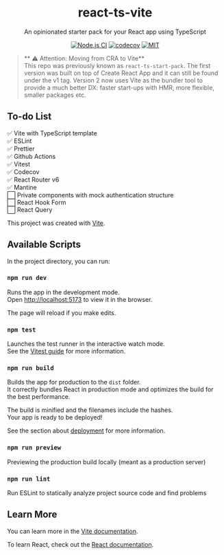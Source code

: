 
<h1 align="center">react-ts-vite</h1>
<div align="center">

An opinionated starter pack for your React app using TypeScript

[![Node.js CI](https://github.com/jeff-li/react-ts-vite/actions/workflows/nodejs.yml/badge.svg)](https://github.com/jeff-li/react-ts-vite/actions/workflows/nodejs.yml)
[![codecov](https://codecov.io/gh/jeff-li/react-ts-vite/branch/master/graph/badge.svg?token=6ZADYJ9sQ0)](https://codecov.io/gh/jeff-li/react-ts-vite)
[![MIT](https://img.shields.io/dub/l/vibe-d.svg?style=flat-square)](http://opensource.org/licenses/MIT)

</div>

> ** :warning: Attention: Moving from CRA to Vite**  
> This repo was previously known as `react-ts-start-pack`. The first version was built on top of Create React App and it can still be found under the v1 tag. Version 2 now uses Vite as the bundler tool to provide a much better DX: faster start-ups with HMR, more flexible, smaller packages etc.

## To-do List
✅ Vite with TypeScript template  
✅ ESLint  
✅ Prettier   
✅ Github Actions  
✅ Vitest  
✅ Codecov  
✅ React Router v6  
✅ Mantine  
⬜️ Private components with mock authentication structure  
⬜️ React Hook Form  
⬜️ React Query  


This project was created with [Vite](https://vitejs.dev/).

## Available Scripts

In the project directory, you can run:

### `npm run dev`

Runs the app in the development mode.<br />
Open [http://localhost:5173](http://localhost:5173) to view it in the browser.

The page will reload if you make edits.<br />

### `npm test`

Launches the test runner in the interactive watch mode.<br />
See the [Vitest guide](https://vitest.dev/guide/) for more information.

### `npm run build`

Builds the app for production to the `dist` folder.<br />
It correctly bundles React in production mode and optimizes the build for the best performance.

The build is minified and the filenames include the hashes.<br />
Your app is ready to be deployed!

See the section about [deployment](https://vitejs.dev/guide/static-deploy.html#building-the-app) for more information.

### `npm run preview`

Previewing the production build locally (meant as a production server)  

### `npm run lint`

Run ESLint to statically analyze project source code and find problems



## Learn More

You can learn more in the [Vite documentation](https://vitejs.dev/guide/).

To learn React, check out the [React documentation](https://reactjs.org/).
